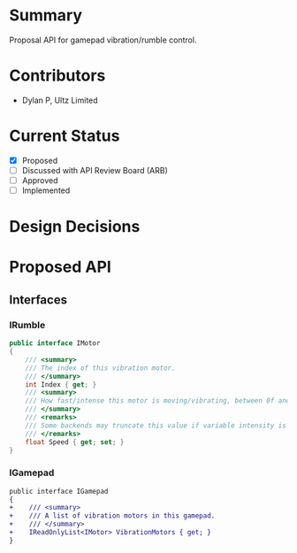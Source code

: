 # Summary

Proposal API for gamepad vibration/rumble control. 

# Contributors
- Dylan P, Ultz Limited

# Current Status
- [x] Proposed
- [ ] Discussed with API Review Board (ARB)
- [ ] Approved
- [ ] Implemented

# Design Decisions

# Proposed API
## Interfaces
### IRumble
```cs
public interface IMotor
{
    /// <summary>
    /// The index of this vibration motor.
    /// </summary>
    int Index { get; }
    /// <summary>
    /// How fast/intense this motor is moving/vibrating, between 0f and 1f.
    /// </summary>
    /// <remarks>
    /// Some backends may truncate this value if variable intensity is not supported.
    /// </remarks>
    float Speed { get; set; }
}
```

### IGamepad
```diff
public interface IGamepad
{
+    /// <summary>
+    /// A list of vibration motors in this gamepad.
+    /// </summary>
+    IReadOnlyList<IMotor> VibrationMotors { get; }
}
```
